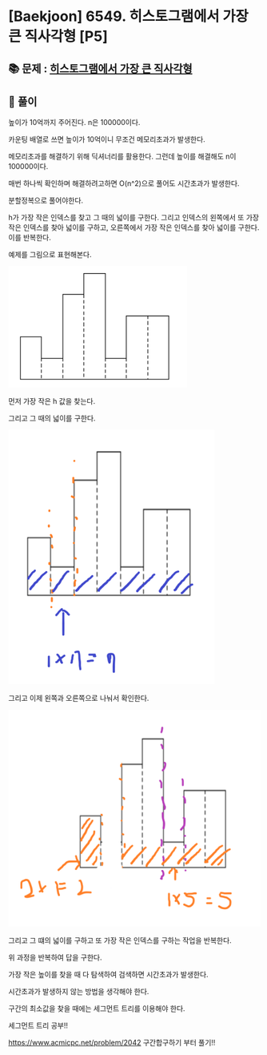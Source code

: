 # [Baekjoon] 6549. 히스토그램에서 가장 큰 직사각형 [P5]

## 📚 문제 : [히스토그램에서 가장 큰 직사각형](https://www.acmicpc.net/problem/6549)

## 📖 풀이

높이가 10억까지 주어진다. n은 100000이다.

카운팅 배열로 쓰면 높이가 10억이니 무조건 메모리초과가 발생한다.

메모리초과를 해결하기 위해 딕셔너리를 활용한다. 그런데 높이를 해결해도 n이100000이다. 

매번 하나씩 확인하며 해결하려고하면 O(n^2)으로 풀어도 시간초과가 발생한다.

분할정복으로 풀어야한다.

h가 가장 작은 인덱스를 찾고 그 때의 넓이를 구한다. 그리고 인덱스의 왼쪽에서 또 가장 작은 인덱스를 찾아 넓이를 구하고, 오른쪽에서 가장 작은 인덱스를 찾아 넓이를 구한다. 이를 반복한다.

예제를 그림으로 표현해본다.

![image-20220625165117020](README.assets/image-20220625165117020.png)

먼저 가장 작은 h 값을 찾는다.

그리고 그 때의 넓이를 구한다.

![image-20220625165235748](README.assets/image-20220625165235748.png)

그리고 이제 왼쪽과 오른쪽으로 나눠서 확인한다.

![image-20220625165646323](README.assets/image-20220625165646323.png)

그리고 그 떄의 넓이를 구하고 또 가장 작은 인덱스를 구하는 작업을 반복한다.

위 과정을 반복하여 답을 구한다.

가장 작은 높이를 찾을 때 다 탐색하여 검색하면 시간초과가 발생한다.

시간초과가 발생하지 않는 방법을 생각해야 한다.

구간의 최소값을 찾을 때에는 세그먼트 트리를 이용해야 한다.

세그먼트 트리 공부!!

https://www.acmicpc.net/problem/2042 구간합구하기 부터 풀기!!

